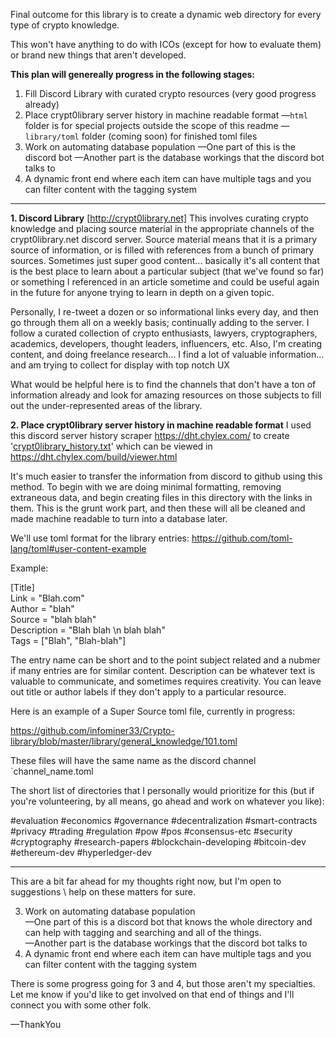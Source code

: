 Final outcome for this library is to create a dynamic web directory for every type of crypto knowledge.

This won't have anything to do with ICOs (except for how to evaluate them) or brand new things that aren't developed.

**This plan will genereally progress in the following stages:**
1. Fill Discord Library with curated crypto resources (very good progress already)
2. Place crypt0library server history in machine readable format
     —`html` folder is for special projects outside the scope of this readme
     —`library/toml` folder (coming soon) for finished toml files
3. Work on automating database population 
     —One part of this is the discord bot
     —Another part is the database workings that the discord bot talks to
4. A dynamic front end where each item can have multiple tags and you can filter content with the tagging system

-----

**1. Discord Library**  [http://crypt0library.net]
This involves curating crypto knowledge and placing source material in the appropriate channels of the crypt0library.net discord server. Source material means that it is a primary source of information, or is filled with references from a bunch of primary sources. Sometimes just super good content... basically it's all content that is the best place to learn about a particular subject (that we've found so far) or something I referenced in an article sometime and could be useful again in the future for anyone trying to learn in depth on a given topic.

Personally, I re-tweet a dozen or so informational links every day, and then go through them all on a weekly basis; continually adding to the server.  I follow a curated collection of crypto enthusiasts, lawyers, cryptographers, academics, developers, thought leaders, influencers, etc. Also, I'm creating content, and doing freelance research... I find a lot of valuable information... and am trying to collect for display with top notch UX

What would be helpful here is to find the channels that don't have a ton of information already and look for amazing resources on those subjects to fill out the under-represented areas of the library.

**2. Place crypt0library server history in machine readable format**
I used this discord server history scraper https://dht.chylex.com/ to create '[crypt0library_history.txt](https://github.com/infominer33/crypto-library/blob/master/library/crypt0library_history.txt)' which can be viewed in https://dht.chylex.com/build/viewer.html

It's much easier to transfer the information from discord to github using this method. To begin with we are doing minimal formatting, removing extraneous data, and begin creating files in this directory with the links in them. This is the grunt work part, and then these will all be cleaned and made machine readable to turn into a database later. 

We'll use toml format for the library entries:
https://github.com/toml-lang/toml#user-content-example

Example:

[Title] <br/>
Link = "Blah.com"<br/>
Author = "blah"<br/>
Source = "blah blah"<br/>
Description = "Blah blah \n blah blah"<br/>
Tags = ["Blah", "Blah-blah"]<br/>

The entry name can be short and to the point subject related and a nubmer if many entries are for similar content.
Description can be whatever text is valuable to communicate, and sometimes requires creativity. You can leave out title or author labels if they don't apply to a particular resource.

Here is an example of a Super Source toml file, currently in progress:

https://github.com/infominer33/Crypto-library/blob/master/library/general_knowledge/101.toml

These files will have the same name as the discord channel `channel_name.toml

The short list of directories that I personally would prioritize for this (but if you're volunteering, by all means, go ahead and work on whatever you like):

#evaluation 
#economics 
#governance 
#decentralization 
#smart-contracts 
#privacy 
#trading 
#regulation 
#pow 
#pos 
#consensus-etc 
#security 
#cryptography 
#research-papers 
#blockchain-developing 
#bitcoin-dev 
#ethereum-dev 
#hyperledger-dev

---

This are a bit far ahead for my thoughts right now, but I'm open to suggestions \ help on these matters for sure.

3. Work on automating database population <br/>
     —One part of this is a discord bot that knows the whole directory and can help with tagging and searching and all of the things.</br>
     —Another part is the database workings that the discord bot talks to
4. A dynamic front end where each item can have multiple tags and you can filter content with the tagging system


There is some progress going for 3 and 4, but those aren't my specialties. Let me know if you'd like to get involved on that end of things and I'll connect you with some other folk.

—ThankYou
